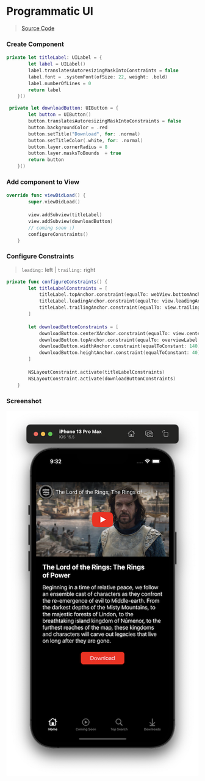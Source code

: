 # Programmatic UI

> [Source Code](https://github.com/sametkoyuncu/swift-notes/blob/master/sources/programmatic-ui.swift)

### Create Component

```swift
private let titleLabel: UILabel = {
        let label = UILabel()
        label.translatesAutoresizingMaskIntoConstraints = false
        label.font = .systemFont(ofSize: 22, weight: .bold)
        label.numberOfLines = 0
        return label
    }()
```

```swift
 private let downloadButton: UIButton = {
        let button = UIButton()
        button.translatesAutoresizingMaskIntoConstraints = false
        button.backgroundColor = .red
        button.setTitle("Download", for: .normal)
        button.setTitleColor(.white, for: .normal)
        button.layer.cornerRadius = 8
        button.layer.masksToBounds  = true
        return button
    }()
```

### Add component to View

```swift
override func viewDidLoad() {
        super.viewDidLoad()

        view.addSubview(titleLabel)
        view.addSubview(downloadButton)
        // coming soon :)
        configureConstraints()
    }
```

### Configure Constraints

> `leading:` left | `trailing:` right

```swift
private func configureConstraints() {
        let titleLabelConstraints = [
            titleLabel.topAnchor.constraint(equalTo: webView.bottomAnchor, constant: 20),
            titleLabel.leadingAnchor.constraint(equalTo: view.leadingAnchor, constant: 20),
            titleLabel.trailingAnchor.constraint(equalTo: view.trailingAnchor, constant: -20)
        ]

        let downloadButtonConstraints = [
            downloadButton.centerXAnchor.constraint(equalTo: view.centerXAnchor),
            downloadButton.topAnchor.constraint(equalTo: overviewLabel.bottomAnchor, constant: 25),
            downloadButton.widthAnchor.constraint(equalToConstant: 140),
            downloadButton.heightAnchor.constraint(equalToConstant: 40)
        ]

        NSLayoutConstraint.activate(titleLabelConstraints)
        NSLayoutConstraint.activate(downloadButtonConstraints)
    }
```

### Screenshot

![programmatic-ui-ss](https://github.com/sametkoyuncu/swift-notes/blob/master/images/programmaticUI.png)

